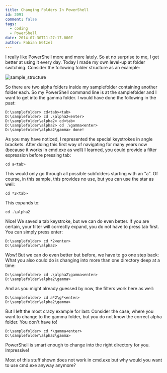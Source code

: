 ```yaml
---
title: Changing Folders In PowerShell
id: 2091
comment: false
tags:
  - coding
  - PowerShell
date: 2014-07-30T11:27:17.000Z
author: Fabian Wetzel
---
```


I really like PowerShell more and more lately. So at no surprise to me, I get better at using it every day. Today I made my own level-up at folder switching. Consider the following folder structure as an example:

![sample_structure](https://az275061.vo.msecnd.net/blogmedia/2014/07/sample_structure.png)

So there are two alpha folders inside my samplefolder containing another folder each. So my PowerShell command line is at the samplefolder and I want to get into the gamma folder. I would have done the following in the past:

```
D:\samplefolder> cd<tab><tab>
D:\samplefolder> cd .\alpha2<enter>
D:\samplefolder\alpha2> cd<tab>
D:\samplefolder\alpha2> cd .\gamma<enter>
D:\samplefolder\alpha2\gamma> done!
```

As you may have noticed, I represented the special keystrokes in angle brackets. After doing this first way of navigating for many years now (because it works in cmd.exe as well) I learned, you could provide a filter expression before pressing tab:

```
cd a<tab>
```

This would only go through all possible subfolders starting with an "a". Of course, in this sample, this provides no use, but you can use the star as well:

```
cd *2<tab>
```

This expands to:

```
cd .\alpha2
```

Nice! We saved a tab keystroke, but we can do even better. If you are certain, your filter will correctly expand, you do not have to press tab first. You can simply press enter:

```
D:\samplefolder> cd *2<enter>
D:\samplefolder\alpha2>
```

Wow! But we can do even better but before, we have to go one step back: What you also could do is changing into more than one directory deep at a time:

```
D:\samplefolder> cd .\alpha2\gamma<enter>
D:\samplefolder\alpha2\gamma>
```

And as you might already guessed by now, the filters work here as well:

```
D:\samplefolder> cd a*2\g*<enter>
D:\samplefolder\alpha2\gamma>
```

But I left the most crazy example for last: Consider the case, where you want to change to the gamma folder, but you do not know the correct alpha folder. You don't have to!

```
D:\samplefolder> cd *\gamma<enter>
D:\samplefolder\alpha2\gamma>
```

PowerShell is smart enough to change into the right directory for you. Impressive!

Most of this stuff shown does not work in cmd.exe but why would you want to use cmd.exe anyway anymore?

